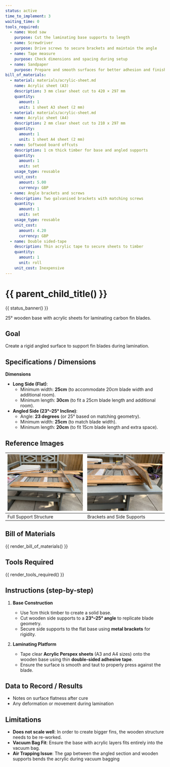 ```yaml
---
status: active
time_to_implement: 3
waiting_time: 0
tools_required:
  - name: Wood saw
    purpose: Cut the laminating base supports to length
  - name: Screwdriver
    purpose: Drive screws to secure brackets and maintain the angle
  - name: Tape measure
    purpose: Check dimensions and spacing during setup
  - name: Sandpaper
    purpose: Prepare and smooth surfaces for better adhesion and finish
bill_of_materials:
  - material: materials/acrylic-sheet.md
    name: Acrylic sheet (A3)
    description: 3 mm clear sheet cut to 420 × 297 mm
    quantity:
      amount: 1
      unit: 1 sheet A3 sheet (2 mm)
  - material: materials/acrylic-sheet.md
    name: Acrylic sheet (A4)
    description: 2 mm clear sheet cut to 210 x 297 mm
    quantity:
      amount: 1
      unit: 1 sheet A4 sheet (2 mm)
  - name: Softwood board offcuts
    description: 1 cm thick timber for base and angled supports
    quantity:
      amount: 1
      unit: set
    usage_type: reusable
    unit_cost:
      amount: 5.00
      currency: GBP
  - name: Angle brackets and screws
    description: Two galvanised brackets with matching screws
    quantity:
      amount: 1
      unit: set
    usage_type: reusable
    unit_cost:
      amount: 4.20
      currency: GBP
  - name: Double sided-tape
    description: Thin acrylic tape to secure sheets to timber
    quantity:
      amount: 1
      unit: roll
    unit_cost: Inexpensive
---
```

# {{ parent_child_title() }}
{{ status_banner() }}

25° wooden base with acrylic sheets for laminating carbon fin blades.

## Goal
Create a rigid angled surface to support fin blades during lamination.

## Specifications / Dimensions

**Dimensions**

- **Long Side (Flat)**:
    - Minimum width: **25cm** (to accommodate 20cm blade width and additional room).
    - Minimum length: **30cm** (to fit a 25cm blade length and additional room).
- **Angled Side (23°–25° Incline)**:
    - Angle: **23 degrees** (or 25° based on matching geometry).
    - Minimum width: **25cm** (to match blade width).
    - Minimum length: **20cm** (to fit 15cm blade length and extra space).

## Reference Images

| ![Support Structure](support_all.jpeg) | ![Brackets and Side](support_brakets.jpeg) |
|----------------------------------------|--------------------------------------------|
| Full Support Structure                 | Brackets and Side Supports                 |

## Bill of Materials

{{ render_bill_of_materials() }}

## Tools Required
{{ render_tools_required() }}

## Instructions (step-by-step)

1. **Base Construction**
    - Use 1cm thick timber to create a solid base.
    - Cut wooden side supports to a **23°–25° angle** to replicate blade geometry.
    - Secure side supports to the flat base using **metal brackets** for rigidity.

2. **Laminating Platform**
    - Tape clear **Acrylic Perspex sheets** (A3 and A4 sizes) onto the wooden base using thin **double-sided adhesive
      tape**.
    - Ensure the surface is smooth and taut to properly press against the blade.

## Data to Record / Results
- Notes on surface flatness after cure
- Any deformation or movement during lamination

## Limitations

- **Does not scale well**: In order to create bigger fins, the wooden structure needs to be re-worked.
- **Vacuum Bag Fit**: Ensure the base with acrylic layers fits entirely into the vacuum bag.
- **Air Trapping Issue**: The gap between the angled section and wooden supports bends the acrylic during vacuum bagging
